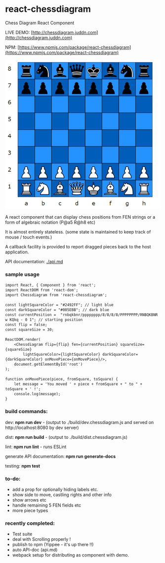 # react-chessdiagram
Chess Diagram React Component

LIVE DEMO: [http://chessdiagram.juddn.com](http://chessdiagram.juddn.com)

NPM: [https://www.npmjs.com/package/react-chessdiagram](https://www.npmjs.com/package/react-chessdiagram)

![screenshot](./screenshot.PNG)

A react component that can display chess positions from FEN strings or a form of algebraic notation (P@a5 R@h8 etc)

It is almost entirely stateless. (some state is maintained to keep track of mouse / touch events.)

A callback facility is provided to report dragged pieces back to the host application.

API documentation: [./api.md](./api.md)

### sample usage

	import React, { Component } from 'react';
	import ReactDOM from 'react-dom';	
    import Chessdiagram from 'react-chessdiagram';
	
	const lightSquareColor = "#2492FF"; // light blue
	const darkSquareColor = "#005EBB"; // dark blue
	const currentPosition =  "rnbqkbnr/pppppppp/8/8/8/8/PPPPPPPP/RNBQKBNR w KQkq - 0 1"; // starting position
	const flip = false;
	const squareSize = 30;

	ReactDOM.render(
		<Chessdiagram flip={flip} fen={currentPosition} squareSize={squareSize} 
        	lightSquareColor={lightSquareColor} darkSquareColor={darkSquareColor} onMovePiece={onMovePiece}/>,
  		document.getElementById('root')
	);

	function onMovePiece(piece, fromSquare, toSquare) {
		let message = 'You moved ' + piece + fromSquare + " to " + toSquare + ' !';
		console.log(message);
	}

### build commands:

dev: **npm run dev** - (output to ./build/dev.chessdiagram.js and served on http://localhost:8080 by dev server)

dist: **npm run build** - (output to ./build/dist.chessdiagram.js)

lint: **npm run lint** - runs ESLint

generate API documentation: **npm run generate-docs**

testing: **npm test**

### to-do: 

- add a prop for optionally hiding labels etc.
- show side to move, castling rights and other info
- show arrows etc
- handle remaining 5 FEN fields etc
- more piece types


### recently completed:
- Test suite
- deal with Scrolling properly !
- publish to npm (Yippee - it's up there !!)
- auto API-doc (api.md)
- webpack setup for distributing as component with demo.


